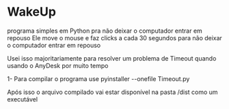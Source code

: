 # WakeUp
programa simples em Python pra não deixar o computador entrar em repouso
Ele move o mouse e faz clicks a cada 30 segundos para não deixar o computador entrar em repouso

Usei isso majoritariamente para resolver um problema de Timeout quando usando o AnyDesk por muito tempo

1- Para compilar o programa use
pyinstaller --onefile Timeout.py

Após isso o arquivo compilado vai estar disponível na pasta /dist como um executável

